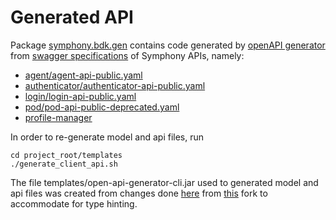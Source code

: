 # Generated API

Package [symphony.bdk.gen](https://github.com/finos/symphony-bdk-python/tree/main/symphony/bdk/gen)
contains code generated by
[openAPI generator](https://github.com/OpenAPITools/openapi-generator)
from [swagger specifications](https://github.com/symphonyoss/symphony-api-spec) of Symphony APIs, namely:
* [agent/agent-api-public.yaml](https://github.com/symphonyoss/symphony-api-spec/blob/master/agent/agent-api-public.yaml)
* [authenticator/authenticator-api-public.yaml](https://github.com/symphonyoss/symphony-api-spec/blob/master/authenticator/authenticator-api-public.yaml)
* [login/login-api-public.yaml](https://github.com/symphonyoss/symphony-api-spec/blob/master/login/login-api-public.yaml)
* [pod/pod-api-public-deprecated.yaml](https://github.com/symphonyoss/symphony-api-spec/blob/master/pod/pod-api-public-deprecated.yaml)
* [profile-manager](https://github.com/finos/symphony-api-spec/tree/master/profile-manager)

In order to re-generate model and api files, run
```shell
cd project_root/templates
./generate_client_api.sh 
```

The file templates/open-api-generator-cli.jar used to generated model and api files was created from changes done
[here](https://github.com/OpenAPITools/openapi-generator/pull/11758) from
[this](https://github.com/symphony-elias/openapi-generator/tree/sym-python-5.4.0) fork to accommodate for type hinting.